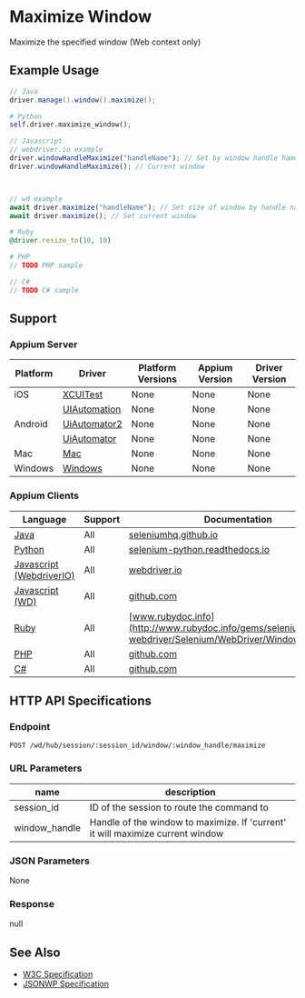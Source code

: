 # Maximize Window

Maximize the specified window (Web context only)

## Example Usage

```java
// Java
driver.manage().window().maximize();

```

```python
# Python
self.driver.maximize_window();

```

```javascript
// Javascript
// webdriver.io example
driver.windowHandleMaximize("handleName"); // Set by window handle hame
driver.windowHandleMaximize(); // Current window



// wd example
await driver.maximize("handleName"); // Set size of window by handle name
await driver.maximize(); // Set current window

```

```ruby
# Ruby
@driver.resize_to(10, 10)

```

```php
# PHP
// TODO PHP sample

```

```csharp
// C#
// TODO C# sample

```

## Support

### Appium Server

| Platform | Driver                                                   | Platform Versions | Appium Version | Driver Version |
| -------- | -------------------------------------------------------- | ----------------- | -------------- | -------------- |
| iOS      | [XCUITest](/docs/en/drivers/ios-xcuitest.md)             | None              | None           | None           |
|          | [UIAutomation](/docs/en/drivers/ios-uiautomation.md)     | None              | None           | None           |
| Android  | [UiAutomator2](/docs/en/drivers/android-uiautomator2.md) | None              | None           | None           |
|          | [UiAutomator](/docs/en/drivers/android-uiautomator.md)   | None              | None           | None           |
| Mac      | [Mac](/docs/en/drivers/mac.md)                           | None              | None           | None           |
| Windows  | [Windows](/docs/en/drivers/windows.md)                   | None              | None           | None           |

### Appium Clients

| Language                                                             | Support | Documentation                                                                                                                                  |
| -------------------------------------------------------------------- | ------- | ---------------------------------------------------------------------------------------------------------------------------------------------- |
| [Java](https://github.com/appium/java-client/releases/latest)        | All     | [seleniumhq.github.io](https://seleniumhq.github.io/selenium/docs/api/java/org/openqa/selenium/WebDriver.Window.html)                          |
| [Python](https://github.com/appium/python-client/releases/latest)    | All     | [selenium-python.readthedocs.io](http://selenium-python.readthedocs.io/api.html#selenium.webdriver.remote.webdriver.WebDriver.maximize_window) |
| [Javascript (WebdriverIO)](http://webdriver.io/index.html)           | All     | [webdriver.io](http://webdriver.io/api/protocol/windowHandleMaximize.html)                                                                     |
| [Javascript (WD)](https://github.com/admc/wd/releases/latest)        | All     | [github.com](https://github.com/admc/wd/blob/master/lib/commands.js#L517)                                                                      |
| [Ruby](https://github.com/appium/ruby_lib/releases/latest)           | All     | [www.rubydoc.info](http://www.rubydoc.info/gems/selenium-webdriver/Selenium/WebDriver/Window:maximize)                                         |
| [PHP](https://github.com/appium/php-client/releases/latest)          | All     | [github.com](https://github.com/appium/php-client/)                                                                                            |
| [C#](https://github.com/appium/appium-dotnet-driver/releases/latest) | All     | [github.com](https://github.com/appium/appium-dotnet-driver/)                                                                                  |

## HTTP API Specifications

### Endpoint

`POST /wd/hub/session/:session_id/window/:window_handle/maximize`

### URL Parameters

| name          | description                                                                    |
| ------------- | ------------------------------------------------------------------------------ |
| session_id    | ID of the session to route the command to                                      |
| window_handle | Handle of the window to maximize. If 'current' it will maximize current window |

### JSON Parameters

None

### Response

null

## See Also

* [W3C Specification](https://www.w3.org/TR/webdriver/#dfn-maximize-window)
* [JSONWP Specification](https://github.com/SeleniumHQ/selenium/wiki/JsonWireProtocol#sessionsessionidwindowwindowhandlemaximize)